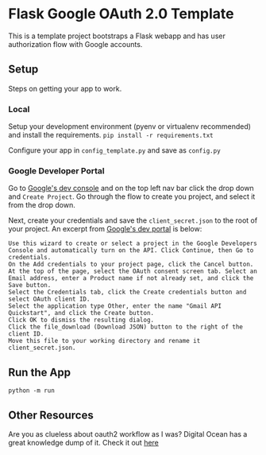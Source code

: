 # Flask Google OAuth 2.0 Template

This is a template project bootstraps a Flask webapp and has user authorization flow with Google accounts.

## Setup

Steps on getting your app to work.

### Local
Setup your development environment (pyenv or virtualenv recommended) and install the requirements.
`pip install -r requirements.txt`

Configure your app in `config_template.py` and save as `config.py`

### Google Developer Portal

Go to [Google's dev console](https://console.developer.google.com) and on the top left nav bar click the drop down and `Create Project`. Go through the flow to create you project, and select it from the drop down.

Next, create your credentials and save the `client_secret.json` to the root of your project. An excerpt from [Google's dev portal](https://developers.google.com/gmail/api/quickstart/python) is below:
```
Use this wizard to create or select a project in the Google Developers Console and automatically turn on the API. Click Continue, then Go to credentials.
On the Add credentials to your project page, click the Cancel button.
At the top of the page, select the OAuth consent screen tab. Select an Email address, enter a Product name if not already set, and click the Save button.
Select the Credentials tab, click the Create credentials button and select OAuth client ID.
Select the application type Other, enter the name "Gmail API Quickstart", and click the Create button.
Click OK to dismiss the resulting dialog.
Click the file_download (Download JSON) button to the right of the client ID.
Move this file to your working directory and rename it client_secret.json.
```

## Run the App

`python -m run`

## Other Resources

Are you as clueless about oauth2 workflow as I was? Digital Ocean has a great knowledge dump of it. Check it out [here](https://www.digitalocean.com/community/tutorials/an-introduction-to-oauth-2)


